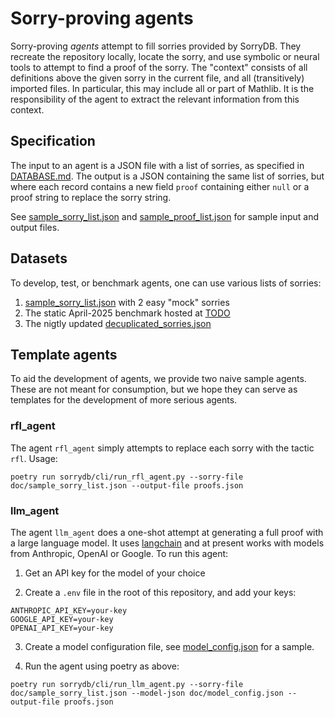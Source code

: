 # Sorry-proving agents

Sorry-proving *agents* attempt to fill sorries provided by SorryDB. They
recreate the repository locally, locate the sorry, and use symbolic or neural
tools to attempt to find a proof of the sorry. The "context" consists of all
definitions above the given sorry in the current file, and all (transitively)
imported files. In particular, this may include all or part of Mathlib. It is
the responsibility of the agent to extract the relevant information from this context.

## Specification

The input to an agent is a JSON file with a list of sorries, as specified in
[DATABASE.md](DATABASE.md).
The output is a JSON containing the same list of sorries, but where each record
contains a new field `proof` containing either `null` or a
proof string to replace the sorry string.

See [sample_sorry_list.json](sample_sorry_list.json) and
[sample_proof_list.json](sample_proof_list.json) for sample input and output files.

## Datasets

To develop, test, or benchmark agents, one can use various lists of sorries:

1. [sample_sorry_list.json](sample_sorry_list.json) with 2 easy "mock" sorries
2. The static April-2025 benchmark hosted at [TODO](url)
3. The nigtly updated [decuplicated_sorries.json](https://github.com/SorryDB/sorrydb-data/blob/master/deduplicated_sorries.json)


## Template agents

To aid the development of agents, we provide two naive sample agents. These are
not meant for consumption, but we hope they can serve as templates for the
development of more serious agents.

### rfl_agent

The agent `rfl_agent` simply attempts to replace each sorry with the tactic
`rfl`. Usage:

`poetry run sorrydb/cli/run_rfl_agent.py --sorry-file doc/sample_sorry_list.json
--output-file proofs.json`

### llm_agent

The agent `llm_agent` does a one-shot attempt at generating a full proof with a
large language model. It uses [langchain](https://www.langchain.com/langchain)
and at present works with models from Anthropic, OpenAI or Google. To run this
agent:

1. Get an API key for the model of your choice

2. Create a `.env` file in the root of this repository, and add your keys:
```
ANTHROPIC_API_KEY=your-key
GOOGLE_API_KEY=your-key
OPENAI_API_KEY=your-key
```

3. Create a model configuration file, see [model_config.json](model_config.json) for a sample. 

4. Run the agent using poetry as above:

`poetry run sorrydb/cli/run_llm_agent.py --sorry-file doc/sample_sorry_list.json --model-json doc/model_config.json --output-file proofs.json`

